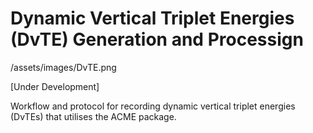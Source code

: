 # Dynamic Vertical Triplet Energies (DvTE) Generation and Processign

/assets/images/DvTE.png

[Under Development]

Workflow and protocol for recording dynamic vertical triplet energies (DvTEs) that utilises the ACME package.